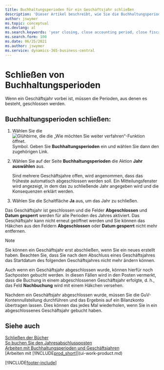 ```yaml
---
title: Buchhaltungsperioden für ein Geschäftsjahr schließen
description: 'Dieser Artikel beschreibt, wie Sie die Buchhaltungsperioden, aus denen das Geschäftsjahr besteht, für den Jahresabschluss schließen.'
author: jswymer
ms.topic: conceptual
ms.devlang: al
ms.search.keywords: 'year closing, close accounting period, close fiscal year, bank account detailed trial balance'
ms.search.form: 100
ms.date: 06/25/2021
ms.author: jswymer
ms.service: dynamics-365-business-central
---
```

# Schließen von Buchhaltungsperioden

Wenn ein Geschäftsjahr vorbei ist, müssen die Perioden, aus denen es besteht, geschlossen werden.

## Buchhaltungsperioden schließen:

1. Wählen Sie die ![Glühbirne, die die „Wie möchten Sie weiter verfahren“-Funktion öffnet.](media/ui-search/search_small.png "Tell me-Funktion") Symbol. Geben Sie **Buchhaltungsperioden** ein und wählen Sie dann den zugehörigen Link.
2. Wählen Sie auf der Seite **Buchhaltungsperioden** die Aktion **Jahr auswählen** aus.

    Sind mehrere Geschäftsjahre offen, wird angenommen, dass das früheste automatisch abgeschlossen werden soll. Ein Mitteilungsfenster wird angezeigt, in dem das zu schließende Jahr angegeben wird und die Konsequenzen erklärt werden.
3. Wählen Sie die Schaltfläche **Ja** aus, um das Jahr zu schließen.

Das Geschäftsjahr ist geschlossen und die Felder **Abgeschlossen** und **Datum gesperrt** werden für alle Perioden des Jahres aktiviert. Das Geschäftsjahr kann nicht erneut geöffnet werden und Sie können das Häkchen aus den Feldern **Abgeschlossen** oder **Datum gesperrt** nicht mehr entfernen.

> [!NOTE]  
> Sie können ein Geschäftsjahr erst abschließen, wenn Sie ein neues erstellt haben. Beachten Sie, dass Sie nach dem Abschluss eines Geschäftsjahres das Startdatum des folgenden Geschäftsjahres nicht mehr ändern können.

Auch wenn ein Geschäftsjahr abgeschlossen wurde, können hierfür noch Sachposten gebucht werden. In diesen Fällen wird in den Posten vermerkt, dass die Buchung in einem abgeschlossenen Geschäftsjahr erfolgte, d. h., das Feld **Nachbuchung** wird mit einem Häkchen versehen.

Nachdem ein Geschäftsjahr abgeschlossen wurde, müssen Sie die GuV-Kontennullstellung durchführen und das Ergebnis auf ein Bilanzkonto übertragen lassen. Dies können das jedes Mal wiederholen, wenn Sie in ein abgeschlossenes Geschäftsjahr gebucht haben.

## Siehe auch

[Schließen der Bücher](year-close-books.md)  
[So buchen Sie den Jahresabschlussposten](year-how-post-year-end-close-entry.md)  
[Arbeiten mit Buchhaltungsperioden und Geschäftsjahren](finance-accounting-periods-and-fiscal-years.md)  
[Arbeiten mit [!INCLUDE[prod_short](includes/prod_short.md)]](ui-work-product.md)


[!INCLUDE[footer-include](includes/footer-banner.md)]